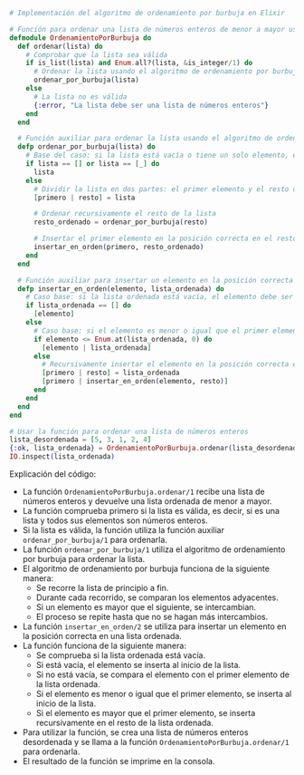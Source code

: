 ```elixir
# Implementación del algoritmo de ordenamiento por burbuja en Elixir

# Función para ordenar una lista de números enteros de menor a mayor usando el algoritmo de ordenamiento por burbuja
defmodule OrdenamientoPorBurbuja do
  def ordenar(lista) do
    # Comprobar que la lista sea válida
    if is_list(lista) and Enum.all?(lista, &is_integer/1) do
      # Ordenar la lista usando el algoritmo de ordenamiento por burbuja
      ordenar_por_burbuja(lista)
    else
      # La lista no es válida
      {:error, "La lista debe ser una lista de números enteros"}
    end
  end

  # Función auxiliar para ordenar la lista usando el algoritmo de ordenamiento por burbuja
  defp ordenar_por_burbuja(lista) do
    # Base del caso: si la lista está vacía o tiene un solo elemento, está ordenada
    if lista == [] or lista == [_] do
      lista
    else
      # Dividir la lista en dos partes: el primer elemento y el resto de la lista
      [primero | resto] = lista

      # Ordenar recursivamente el resto de la lista
      resto_ordenado = ordenar_por_burbuja(resto)

      # Insertar el primer elemento en la posición correcta en el resto de la lista ordenada
      insertar_en_orden(primero, resto_ordenado)
    end
  end

  # Función auxiliar para insertar un elemento en la posición correcta en una lista ordenada
  defp insertar_en_orden(elemento, lista_ordenada) do
    # Caso base: si la lista ordenada está vacía, el elemento debe ser el primer elemento
    if lista_ordenada == [] do
      [elemento]
    else
      # Caso base: si el elemento es menor o igual que el primer elemento de la lista ordenada, insertarlo al inicio de la lista
      if elemento <= Enum.at(lista_ordenada, 0) do
        [elemento | lista_ordenada]
      else
        # Recursivamente insertar el elemento en la posición correcta en el resto de la lista ordenada
        [primero | resto] = lista_ordenada
        [primero | insertar_en_orden(elemento, resto)]
      end
    end
  end
end

# Usar la función para ordenar una lista de números enteros
lista_desordenada = [5, 3, 1, 2, 4]
{:ok, lista_ordenada} = OrdenamientoPorBurbuja.ordenar(lista_desordenada)
IO.inspect(lista_ordenada)
```

Explicación del código:

* La función `OrdenamientoPorBurbuja.ordenar/1` recibe una lista de números enteros y devuelve una lista ordenada de menor a mayor.
* La función comprueba primero si la lista es válida, es decir, si es una lista y todos sus elementos son números enteros.
* Si la lista es válida, la función utiliza la función auxiliar `ordenar_por_burbuja/1` para ordenarla.
* La función `ordenar_por_burbuja/1` utiliza el algoritmo de ordenamiento por burbuja para ordenar la lista.
* El algoritmo de ordenamiento por burbuja funciona de la siguiente manera:
    * Se recorre la lista de principio a fin.
    * Durante cada recorrido, se comparan los elementos adyacentes.
    * Si un elemento es mayor que el siguiente, se intercambian.
    * El proceso se repite hasta que no se hagan más intercambios.
* La función `insertar_en_orden/2` se utiliza para insertar un elemento en la posición correcta en una lista ordenada.
* La función funciona de la siguiente manera:
    * Se comprueba si la lista ordenada está vacía.
    * Si está vacía, el elemento se inserta al inicio de la lista.
    * Si no está vacía, se compara el elemento con el primer elemento de la lista ordenada.
    * Si el elemento es menor o igual que el primer elemento, se inserta al inicio de la lista.
    * Si el elemento es mayor que el primer elemento, se inserta recursivamente en el resto de la lista ordenada.
* Para utilizar la función, se crea una lista de números enteros desordenada y se llama a la función `OrdenamientoPorBurbuja.ordenar/1` para ordenarla.
* El resultado de la función se imprime en la consola.